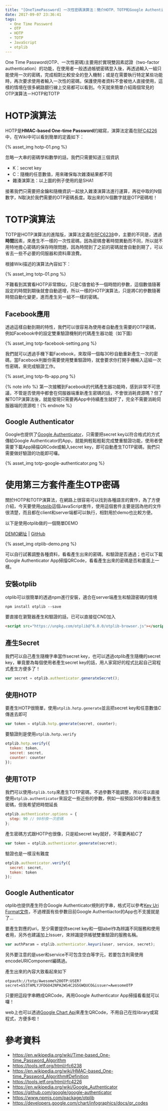 ```yaml
---
title: "[OneTimePassword] 一次性密碼演算法：簡介HOTP、TOTP和Google Authenticator"
date: 2017-09-07 23:36:41
tags:
  - One Time Password
  - OTP
  - HOTP
  - TOTP
  - JavaScript
  - otplib
---
```


One Time Password(OTP、一次性密碼)主要用於實現雙因素認證（two-factor authentication）的功能，在使用者一般透過帳號密碼登入後，再透過輸入一組只能使用一次的密碼，完成相對比較安全的登入機制；或是在需要執行特定某些功能時，再次要求使用者輸入一次性的密碼，保護使用者資料不會被他人直接使用，這樣的情境在很多網路銀行線上交易都可以看到。今天就來簡單介紹兩個常見的OTP演算法－HOTP和TOTP

<!-- more -->

# HOTP演算法

HOTP是**HMAC-based One-time Password**的縮寫，演算法定義在[RFC4226](https://tools.ietf.org/html/rfc4226)中，在Wiki中可以看到簡單的定義如下：

{% asset_img hotp-01.png %}

忽略一大串的密碼學和數學的話，我們只需要知道三個資訊

-   K：secret key
-   C：隨機的任意數值，用來確保每次雜湊結果都不同
-   雜湊演算法：以上圖的例子使用的是SHA1

接著我們只需要把金鑰和隨機資訊一起放入雜湊演算法進行運算，再從中取的N個數字，N取決於我們需要的OTP密碼長度。取出來的Ｎ個數字就是OTP密碼啦！

# TOTP演算法

TOTP是HOTP演算法的進階版，演算法定義在[RFC6238](https://tools.ietf.org/html/rfc6238)中，主要的不同是，透過**時間**因素，來產生不一樣的一次性密碼，因為密碼會著時間異動而不同，所以就不用特地擔心密碼的保存時限問題，因為時間到了之前的密碼就會自動到期了，可以省去一些不必要的伺服器和資料庫浪費。

根據Wiki描述的演算法內容如下：

{% asset_img totp-01.png %}

不難看到其實看HOTP非常類似，只是C值會給予一個時間的參數，這個數值隨著設定的時間到期後就會自動遞增，所以一樣的HOTP演算法，只是將C的參數隨著時間自動化變更，進而產生另一組不一樣的密碼。

## Facebook應用

透過這樣自動到期的特性，我們可以很容易為使用者自動產生需要的OTP密碼，例如Facebook中的設定雙重驗證機制的代碼產生器功能（如下圖）

{% asset_img totp-facebook-setting.png %}

我們就可以透過手機下載Facebook，來取得一個每30秒自動重新產生一次的密碼，當Facebook判斷你需要使用雙重驗證時，就會要求你打開手機輸入這組一次性密碼，來完成驗證工作。

{% asset_img totp-fb-app.png %}

{% note info %} 第一次接觸到Facebook的代碼產生器功能時，感到非常不可思議，不管是否使用中都會在伺服器端重新產生密碼的話，不會很消耗資源嗎？但了解TOTP演算法後，就能發現只需要再App中持續產生就好了，完全不需要消耗伺服器端的資源啦！{% endnote %}

## Google Authenticator

Google也提供了[Google Authenticator](https://github.com/google/google-authenticator)，只需要把secret key以符合格式的方式傳給Google Authenticator的App，就能夠輕鬆輕鬆完成雙重驗證功能，使用者使需要下載App掃描QRCode或輸入secret key，即可自動產生TOTP密碼，我們只需要做好驗證的功能即可囉。

{% asset_img totp-google-authenticator.png %}

# 使用第三方套件產生OTP密碼

關於HOTP和TOTP演算法，在網路上很容易可以找到各種語言的實作，為了方便介紹，今天要使用[otplib](https://www.npmjs.com/package/otplib)這個JavaScript套件，使用這個套件主要是因為他的文件很清楚，而且都在client和server端都可以執行，相對用於demo也比較方便。

以下是使用otplib做的一個簡單DEMO

[DEMO網址](http://wellwind.idv.tw/OneTimePasswordDemo/) | [GitHub](https://github.com/wellwind/OneTimePasswordDemo)

{% asset_img otplib-demo.png %}

可以自行試著調整各種資料，看看產生出來的密碼，和驗證是否通過；也可以下載Google Authenticator App掃描QRCode，看看產生出來的密碼是否和畫面上一樣。

## 安裝otplib

otplib可以很簡單的透過npm進行安裝，適合在server端產生和驗證密碼的情境

```shell	
npm install otplib --save
```

要直接在瀏覽器產生和驗證的話，已可以直接從CND加入

```html
<script src="https://unpkg.com/otplib@^6.0.0/otplib-browser.js"></script>
```

## 產生Secret

我們可以自己產生隨機字串當作secret key，也可以透過otplib產生隨機的secret key，畢竟要為每個使用者產生secret key的話，用人家寫好的程式比起自己寫程式產生方便多了！

```javascript
var secret = otplib.authenticator.generateSecret();
```

## 使用HOTP

要產生HOTP很簡單，使用`otplib.hotp.generate`並且把secret key和任意數值*C*傳進去即可

```javascript
var token = otplib.hotp.generate(secret, counter);
```

要驗證則是使用`otplib.hotp.verify`

```javascript
otplib.hotp.verify({
  token: token,
  secret: secret,
  counter: counter
});
```

## 使用TOTP

我們可以使用`otplib.totp`來產生TOTP密碼，不過參數不能調整，所以可以直接使用`otplib.authenticator`來設定一些近些的參數，例如一般預設30秒重新產生密碼，但我希望把時間延長

```javascript
otplib.authenticator.options = {
  step: 90 // 90秒換一次密碼
};
```

產生密碼方式跟HOTP也很像，只是給secret key就好，不需要再給*C*了

```javascript
var token = otplib.authenticator.generate(secret);
```

驗證也是一樣沒有難度

```javascript
otplib.authenticator.verify({
  secret: secret,
  token: token
});
```

## Google Authenticator

otplib也提供產生符合Google Authenticator規則的字串，格式可以參考[Key Uri Format文件](https://github.com/google/google-authenticator/wiki/Key-Uri-Format)，不過裡面有些參數目前Google Authentiactor的App也不支援就是了...

要產生對應的uri，至少需要提供secret key和一個label作為辨識不同服務和使用者用，另外也建議加上Issuer，來辨識提供帳號雙重驗證的服務名稱。

```javascript
var authParam = otplib.authenticator.keyuri(user, service, secret);
```

另外要注意的是user和service不可包含空白等字元，若要包含則需使用encodeURIComponent編碼過。

產生出來的內容大致看起來如下

```
otpauth://totp/Awesome%20OTP:USER?secret=G53TAMLYJFDGO42NPA2WS4C2G5GWQUCO&issuer=AwesomeOTP
```

只要把這段字串轉成QRCode，再用Google Authenticator App掃描看看就可以囉！

web上也可以透過[Google Chart Api](https://developers.google.com/chart/infographics/docs/qr_codes)來產生QRCode，不用自己在找library或寫程式，方便多啦！

# 參考資料

-   https://en.wikipedia.org/wiki/Time-based_One-time_Password_Algorithm
-   https://tools.ietf.org/html/rfc6238
-   https://en.wikipedia.org/wiki/HMAC-based_One-time_Password_Algorithm#Definition
-   https://tools.ietf.org/html/rfc4226
-   https://en.wikipedia.org/wiki/Google_Authenticator
-   https://github.com/google/google-authenticator
-   https://www.npmjs.com/package/otplib
-   https://developers.google.com/chart/infographics/docs/qr_codes
